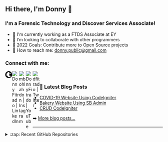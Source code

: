 ## Hi there, I'm Donny 👋

### I'm a Forensic Technology and Discover Services Associate!

- 🌱 I'm currently working as a FTDS Associate at EY
- 👯 I’m looking to collaborate with other programmers
- 🥅 2022 Goals: Contribute more to Open Source projects
- 🔭 How to reach me: donny.public@gmail.com


### Connect with me:

[<img align="left" alt="yukkuliah-if.blogspot.com" width="22px" src="https://raw.githubusercontent.com/iconic/open-iconic/master/svg/globe.svg" />][website]
[<img align="left" alt="Donny Fitrado | LinkedIn" width="22px" src="https://cdn.jsdelivr.net/npm/simple-icons@v3/icons/linkedin.svg" />][linkedin]
[<img align="left" alt="mbohlahdon | Instagram" width="22px" src="https://cdn.jsdelivr.net/npm/simple-icons@v3/icons/instagram.svg" />][instagram]
[<img align="left" alt="DonnyFitrado | YouTube" width="22px" src="https://cdn.jsdelivr.net/npm/simple-icons@v3/icons/youtube.svg" />][youtube]
[<img align="left" alt="dfitrado | Twitter" width="22px" src="https://cdn.jsdelivr.net/npm/simple-icons@v3/icons/twitter.svg" />][twitter]


<br />

### 📕 Latest Blog Posts

<!-- BLOG-POST-LIST:START -->
- [COVID-19 Website Using CodeIgniter](https://yukkuliah-if.blogspot.com/2020/05/eas-pbkk-a.html)
- [Bakery Website Using SB Admin](https://yukkuliah-if.blogspot.com/2020/04/ets-pbkk-a.html)
- [CRUD CodeIgniter](https://yukkuliah-if.blogspot.com/2020/03/tugas-5-pbkk-a.html)
<!-- BLOG-POST-LIST:END -->

➡️ [More blog posts...](http://yukkuliah-if.blogspot.com/)

---

<details>
  <summary>:zap: Recent GitHub Repositories</summary>
  
<!--START_SECTION:activity-->
1. CS Data Science Project [COMPAS Recidivism Racial Bias](https://github.com/dfitrado/COMPAS_Recidivism_Racial_Bias)
2. PPB MidTerm Exam [ContactApp](https://github.com/dfitrado/ContactApp)
3. Creating Map with Geocoder [mapsGeocoder](https://github.com/dfitrado/mapsGeocoder)
4. Simple Calculator with Java [simpleCalculator](https://github.com/dfitrado/simpleCalculator)
5. PBKK Final Exam [COVID-19 Web](https://github.com/dfitrado/PBKK_EAS)
<!--END_SECTION:activity-->

</details>

[website]: http://yukkuliah-if.blogspot.com/
[youtube]: https://youtube.com/DonnyFitrado
[instagram]: https://www.instagram.com/donnyy.f/
[linkedin]: https://www.linkedin.com/in/donnyfitrado/
[twitter]: https://twitter.com/dfitrado
